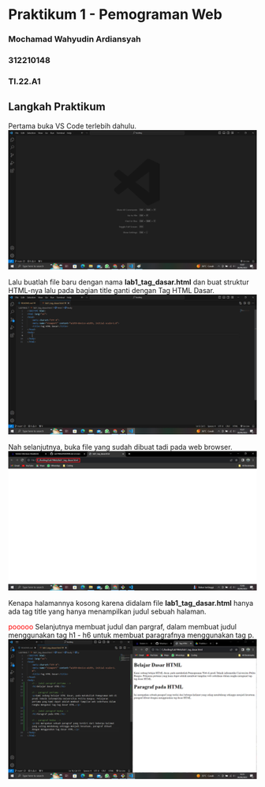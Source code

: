 # Praktikum 1 - Pemograman Web
### Mochamad Wahyudin Ardiansyah
### 312210148
### TI.22.A1

## Langkah Praktikum 
Pertama buka VS Code terlebih dahulu.
![gambar-1][def-1]

[def-1]: /image/ss1.png

Lalu buatlah file baru dengan nama **lab1_tag_dasar.html** dan buat struktur HTML-nya lalu pada bagian title ganti dengan Tag HTML Dasar.
![gambar-2][def-2]

[def-2]: /image/ss2.png

Nah selanjutnya, buka file yang sudah dibuat tadi pada web browser.
![gambar-3][def-3]

[def-3]: /image/ss3.png
Kenapa halamannya kosong karena didalam file __lab1_tag_dasar.html__ hanya ada tag title yang hanya menampilkan judul sebuah halaman.

<font color="red">pooooo</font>
Selanjutnya membuat judul dan pargraf, dalam membuat judul menggunakan tag h1 - h6 untuk membuat paragrafnya menggunakan tag p.
![gambar-4][def-4]

[def-4]: /image/ss4.png
